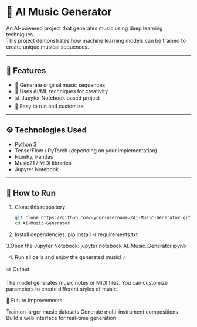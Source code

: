 # 🎵 AI Music Generator

An AI-powered project that generates music using deep learning techniques.  
This project demonstrates how machine learning models can be trained to create unique musical sequences.

---

## 📌 Features
- 🎼 Generate original music sequences
- 🤖 Uses AI/ML techniques for creativity
- 📊 Jupyter Notebook based project
- 🚀 Easy to run and customize

---

## ⚙️ Technologies Used
- Python 3
- TensorFlow / PyTorch (depending on your implementation)
- NumPy, Pandas
- Music21 / MIDI libraries
- Jupyter Notebook

---

## 🚀 How to Run
1. Clone this repository:
   ```bash
   git clone https://github.com/<your-username>/AI-Music-Generator.git
   cd AI-Music-Generator

2. Install dependencies:
   pip install -r requirements.txt
   
3.Open the Jupyter Notebook:
   jupyter notebook AI_Music_Generator.ipynb

4. Run all cells and enjoy the generated music! 🎶

📊 Output

The model generates music notes or MIDI files.
You can customize parameters to create different styles of music.

📌 Future Improvements

Train on larger music datasets
Generate multi-instrument compositions
Build a web interface for real-time generation
